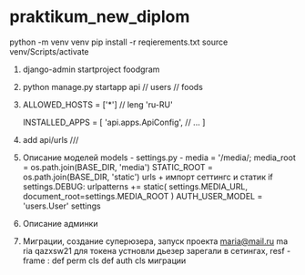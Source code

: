 # praktikum_new_diplom
python -m venv venv
pip install -r reqierements.txt 
source venv/Scripts/activate 
1. django-admin startproject foodgram 
2. python manage.py startapp api // users // foods
3. ALLOWED_HOSTS = ['*'] // leng 'ru-RU'

    INSTALLED_APPS = [
    'api.apps.ApiConfig', // ... ]
4. add api/urls /// 
5. Описание моделей 
models - settings.py - media = '/media/; media_root = os.path.join(BASE_DIR, 'media')
STATIC_ROOT = os.path.join(BASE_DIR, 'static') 
urls +  импорт сеттингс и статик
if settings.DEBUG:
    urlpatterns += static(
        settings.MEDIA_URL, document_root=settings.MEDIA_ROOT
    )
AUTH_USER_MODEL = 'users.User' settings
6. Описание админки 
7. Миграции, создание суперюзера, запуск проекта
maria@mail.ru ma ria qazxsw21
для токена устновли дьезер зарегали в сетингах,  resf - frame : def perm cls def auth cls миграции 
